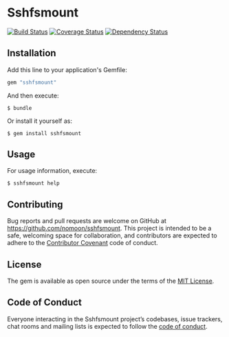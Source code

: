 # Sshfsmount

[![Build Status](https://travis-ci.org/nomoon/sshfsmount.svg?branch=master)](https://travis-ci.org/nomoon/sshfsmount)
[![Coverage Status](https://coveralls.io/repos/github/nomoon/sshfsmount/badge.svg?branch=master)](https://coveralls.io/github/nomoon/sshfsmount?branch=master)
[![Dependency Status](https://gemnasium.com/badges/github.com/nomoon/sshfsmount.svg)](https://gemnasium.com/github.com/nomoon/sshfsmount)

## Installation

Add this line to your application's Gemfile:

```ruby
gem "sshfsmount"
```

And then execute:

    $ bundle

Or install it yourself as:

    $ gem install sshfsmount

## Usage

For usage information, execute:

    $ sshfsmount help

## Contributing

Bug reports and pull requests are welcome on GitHub at https://github.com/nomoon/sshfsmount. This project is intended to be a safe, welcoming space for collaboration, and contributors are expected to adhere to the [Contributor Covenant](http://contributor-covenant.org) code of conduct.

## License

The gem is available as open source under the terms of the [MIT License](http://opensource.org/licenses/MIT).

## Code of Conduct

Everyone interacting in the Sshfsmount project’s codebases, issue trackers, chat rooms and mailing lists is expected to follow the [code of conduct](https://github.com/nomoon/sshfsmount/blob/master/CODE_OF_CONDUCT.md).
